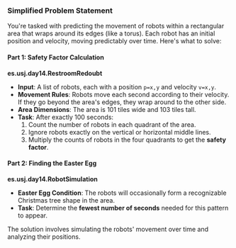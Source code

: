 ### Simplified Problem Statement

You're tasked with predicting the movement of robots within a rectangular area that wraps around its edges (like a torus). Each robot has an initial position and velocity, moving predictably over time. Here's what to solve:

#### Part 1: Safety Factor Calculation

**es.usj.day14.RestroomRedoubt**

- **Input**: A list of robots, each with a position `p=x,y` and velocity `v=x,y`.
- **Movement Rules**: Robots move each second according to their velocity. If they go beyond the area's edges, they wrap around to the other side.
- **Area Dimensions**: The area is 101 tiles wide and 103 tiles tall.
- **Task**: After exactly 100 seconds:
  1. Count the number of robots in each quadrant of the area.
  2. Ignore robots exactly on the vertical or horizontal middle lines.
  3. Multiply the counts of robots in the four quadrants to get the **safety factor**.

#### Part 2: Finding the Easter Egg

**es.usj.day14.RobotSimulation**

- **Easter Egg Condition**: The robots will occasionally form a recognizable Christmas tree shape in the area.
- **Task**: Determine the **fewest number of seconds** needed for this pattern to appear.

The solution involves simulating the robots' movement over time and analyzing their positions.